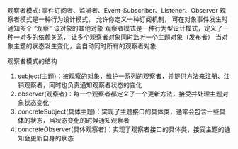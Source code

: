 观察者模式: 事件订阅者、监听者、Event-Subscriber、Listener、Observer
观察者模式是一种行为设计模式， 允许你定义一种订阅机制， 可在对象事件发生时通知多个 “观察” 该对象的其他对象
观察者模式是一种行为型设计模式，定义了一种一对多的依赖关系，
让多个观察者对象同时监听一个主题对象（发布者）
当对象主题的状态发生变化，会自动同时所有的观察者对象

观察者模式的结构
1. subject(主题)：被观察的对象，维护一系列的观察者，并提供方法来注册、注销观察者，同时也负责通知观察者状态的变化
2. observer(观察者)：每一个观察者都定义了一个更新方法，接受并处理主题对象状态变化
3. concreteSubject(具体主题)：实现了主题接口的具体类，通常会包含一些具体的状态，当状态变化的时候通知观察者
4. concreteObserver(具体观察者)：实现了观察者接口的具体类，接受主题的通知会更新自身的状态

